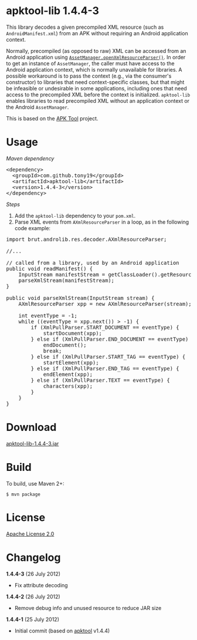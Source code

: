 apktool-lib 1.4.4-3
===================
This library decodes a given precompiled XML resource (such as `AndroidManifest.xml`)
from an APK without requiring an Android application context.
 
Normally, precompiled (as opposed to raw) XML can be accessed from an Android application 
using [`AssetManager.openXmlResourceParser()`][2]. In order to get an instance of 
`AssetManager`, the caller must have access to the Android application context, which
is normally unavailable for libraries. A possible workaround is to pass the context (e.g.,
via the consumer's constructor) to libraries that need context-specific classes, but
that might be infeasible or undesirable in some applications, including ones that need
access to the precompiled XML before the context is initialized. `apktool-lib` enables 
libraries to read precompiled XML without an application context or the Android `AssetManager`.

This is based on the [APK Tool][1] project.


Usage
=====

_Maven dependency_

<pre>
&lt;dependency>
  &lt;groupId>com.github.tony19&lt;/groupId>
  &lt;artifactId>apktool-lib&lt;/artifactId>
  &lt;version>1.4.4-3&lt;/version>
&lt;/dependency>
</pre>

_Steps_

 1. Add the `apktool-lib` dependency to your `pom.xml`.
 2. Parse XML events from `AXmlResourceParser` in a loop, as in the following code example:

<pre>
import brut.androlib.res.decoder.AXmlResourceParser;

//...

// called from a library, used by an Android application
public void readManifest() {
	InputStream manifestStream = getClassLoader().getResourceAsStream("AndroidManifest.xml");
	parseXmlStream(manifestStream);
}

public void parseXmlStream(InputStream stream) {
	AXmlResourceParser xpp = new AXmlResourceParser(stream);
	
	int eventType = -1;
	while ((eventType = xpp.next()) > -1) {
		if (XmlPullParser.START_DOCUMENT == eventType) {
			startDocument(xpp);
		} else if (XmlPullParser.END_DOCUMENT == eventType) {
			endDocument();
			break;
		} else if (XmlPullParser.START_TAG == eventType) {
			startElement(xpp);
		} else if (XmlPullParser.END_TAG == eventType) {
			endElement(xpp);
		} else if (XmlPullParser.TEXT == eventType) {
			characters(xpp);
		}
	}
}
</pre>


Download
========
[apktool-lib-1.4.4-3.jar](https://oss.sonatype.org/content/repositories/releases/com/github/tony19/apktool-lib/1.4.4-3/apktool-lib-1.4.4-3.jar)


Build
=====

To build, use Maven 2+:

    $ mvn package


License
=======
[Apache License 2.0](http://www.apache.org/licenses/LICENSE-2.0)


Changelog
=========

__1.4.4-3__ (26 July 2012)
 * Fix attribute decoding

__1.4.4-2__ (26 July 2012)
 * Remove debug info and unused resource to reduce JAR size

__1.4.4-1__ (25 July 2012)
 * Initial commit (based on [apktool][1] v1.4.4)

[1]: https://github.com/brutall/brut.apktool
[2]: http://developer.android.com/reference/android/content/res/AssetManager.html#openXmlResourceParser(java.lang.String)
